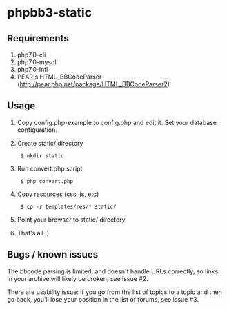 # phpbb3-static

## Requirements

1. php7.0-cli
2. php7.0-mysql
3. php7.0-intl
4. PEAR's HTML\_BBCodeParser (http://pear.php.net/package/HTML_BBCodeParser2)

## Usage

1. Copy config.php-example to config.php and edit it. Set your database
   configuration.

2. Create static/ directory

        $ mkdir static

3. Run convert.php script

        $ php convert.php

4. Copy resources (css, js, etc)

        $ cp -r templates/res/* static/

5. Point your browser to static/ directory

6. That's all :)

## Bugs / known issues

The bbcode parsing is limited, and doesn't handle URLs correctly, so links in
your archive will likely be broken, see issue #2.

There are usability issue: if you go from the list of topics to a topic and then
go back, you'll lose your position in the list of forums, see issue #3.
